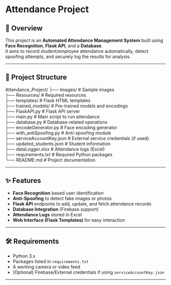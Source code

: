# Attendance Project

## 🎯 Overview
This project is an **Automated Attendance Management System** built using **Face Recognition**, **Flask API**, and a **Database**.  
It aims to record student/employee attendance automatically, detect spoofing attempts, and securely log the results for analysis.

---

## 📂 Project Structure
Attendance_Project/
├── Images/                     # Sample images  
├── Resources/                  # Required resources  
├── templates/                  # Flask HTML templates  
├── trained_models/             # Pre-trained models and encodings  
├── FlaskAPI.py                 # Flask API server  
├── main.py                     # Main script to run attendance  
├── database.py                 # Database-related operations  
├── encodeGenerator.py          # Face encoding generator  
├── with_antiSpoofing.py        # Anti-spoofing module  
├── serviceAccountKey.json      # External service credentials (if used)  
├── updated_students.json       # Student information  
├── dataLogger.xlsx             # Attendance logs (Excel)  
├── requirements.txt            # Required Python packages  
└── README.md                   # Project documentation


---

## ✨ Features
- **Face Recognition** based user identification  
- **Anti-Spoofing** to detect fake images or photos  
- **Flask API** endpoints to add, update, and fetch attendance records  
- **Database Integration** (Firebase support)  
- **Attendance Logs** stored in Excel  
- **Web Interface (Flask Templates)** for easy interaction  

---

## 🛠️ Requirements
- Python 3.x  
- Packages listed in `requirements.txt`  
- A working camera or video feed  
- (Optional) Firebase/External credentials if using `serviceAccountKey.json`  

---

